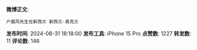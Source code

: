 **微博正文**: 
```
户晨风先生在新西兰 新西兰·奥克兰
```
**发布时间**: 2024-08-31 18:18:00
**发布工具**: iPhone 15 Pro
**点赞数**: 1227
**转发数**: 11
**评论数**: 146
